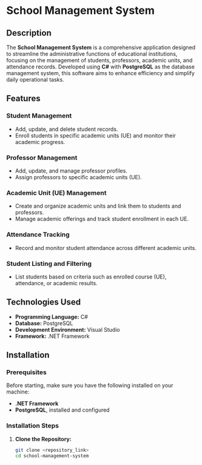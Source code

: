 # School Management System

## Description
The **School Management System** is a comprehensive application designed to streamline the administrative functions of educational institutions, focusing on the management of students, professors, academic units, and attendance records. Developed using **C#** with **PostgreSQL** as the database management system, this software aims to enhance efficiency and simplify daily operational tasks.

## Features

### Student Management
- Add, update, and delete student records.
- Enroll students in specific academic units (UE) and monitor their academic progress.

### Professor Management
- Add, update, and manage professor profiles.
- Assign professors to specific academic units (UE).

### Academic Unit (UE) Management
- Create and organize academic units and link them to students and professors.
- Manage academic offerings and track student enrollment in each UE.

### Attendance Tracking
- Record and monitor student attendance across different academic units.

### Student Listing and Filtering
- List students based on criteria such as enrolled course (UE), attendance, or academic results.

## Technologies Used
- **Programming Language:** C#
- **Database:** PostgreSQL
- **Development Environment:** Visual Studio
- **Framework:** .NET Framework

## Installation

### Prerequisites
Before starting, make sure you have the following installed on your machine:
- **.NET Framework**
- **PostgreSQL**, installed and configured

### Installation Steps

1. **Clone the Repository:**
   ```bash
   git clone <repository_link>
   cd school-management-system
